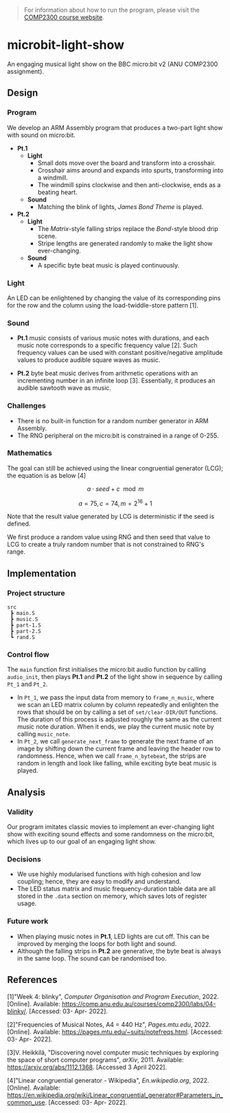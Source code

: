 > For information about how to run the program, please visit the [COMP2300 course website](https://comp.anu.edu.au/courses/comp2300/).

# microbit-light-show

An engaging musical light show on the BBC micro:bit v2 (ANU COMP2300 assignment).

## Design

### Program

We develop an ARM Assembly program that produces a two-part light show with sound on micro:bit.

- **Pt.1**
  - **Light**
    - Small dots move over the board and transform into a crosshair.
    - Crosshair aims around and expands into spurts, transforming into a windmill.
    - The windmill spins clockwise and then anti-clockwise, ends as a beating heart.
  - **Sound**  
    - Matching the blink of lights, *James Bond Theme* is played.
- **Pt.2**
  - **Light**
    - The *Matrix*-style falling strips replace the *Bond*-style blood drip scene. 
    - Stripe lengths are generated randomly to make the light show ever-changing.
  - **Sound** 
    - A specific byte beat music is played continuously.

### Light

An LED can be enlightened by changing the value of its corresponding pins for the row and the column using the load-twiddle-store pattern [1].

### Sound

- **Pt.1** music consists of various music notes with durations, and each music note corresponds to a specific frequency value [2]. Such frequency values can be used with constant positive/negative amplitude values to produce audible square waves as music.

- **Pt.2** byte beat music derives from arithmetic operations with an incrementing number in an infinite loop [3]. Essentially, it produces an audible sawtooth wave as music. 

### Challenges

- There is no built-in function for a random number generator in ARM Assembly.
- The RNG peripheral on the micro:bit is constrained in a range of 0-255.

### Mathematics

The goal can still be achieved using the linear congruential generator (LCG); the equation is as below [4]

$$ a \cdot seed + c \mod m $$

$$ a = 75, c = 74, m = 2^{16} + 1 $$

Note that the result value generated by LCG is deterministic if the seed is defined. 

We first produce a random value using RNG and then seed that value to LCG to create a truly random number that is not constrained to RNG's range.

## Implementation

### Project structure

```
src
 ┣ main.S      
 ┣ music.S     
 ┣ part-1.S     
 ┣ part-2.S    
 ┗ rand.S      
```

### Control flow

The `main` function first initialises the micro:bit audio function by calling `audio_init`, then plays **Pt.1** and **Pt.2** of the light show in sequence by calling `Pt_1` and `Pt_2`. 

- In `Pt_1`, we pass the input data from memory to `frame_n_music`, where we scan an LED matrix column by column repeatedly and enlighten the rows that should be on by calling a set of `set/clear-DIR/OUT` functions. The duration of this process is adjusted roughly the same as the current music note duration. When it ends, we play the current music note by calling `music_note`.
- In `Pt_2`, we call `generate_next_frame` to generate the next frame of an image by shifting down the current frame and leaving the header row to randomness. Hence, when we call `frame_n_bytebeat`, the strips are random in length and look like falling, while exciting byte beat music is played.

## Analysis

### Validity

Our program imitates classic movies to implement an ever-changing light show with exciting sound effects and some randomness on the micro:bit, which lives up to our goal of an engaging light show.

### Decisions

- We use highly modularised functions with high cohesion and low coupling; hence, they are easy to modify and understand.
- The LED status matrix and music frequency-duration table data are all stored in the `.data` section on memory, which saves lots of register usage.

### Future work

- When playing music notes in **Pt.1**, LED lights are cut off. This can be improved by merging the loops for both light and sound.
- Although the falling strips in **Pt.2** are generative, the byte beat is always in the same loop. The sound can be randomised too.

## References

[1]"Week 4: blinky", *Computer Organisation and Program Execution*, 2022. [Online]. Available: https://comp.anu.edu.au/courses/comp2300/labs/04-blinky/. [Accessed: 03- Apr- 2022].

[2]"Frequencies of Musical Notes, A4 = 440 Hz", *Pages.mtu.edu*, 2022. [Online]. Available: https://pages.mtu.edu/~suits/notefreqs.html. [Accessed: 03- Apr- 2022].

[3]V. Heikkilä, "Discovering novel computer music techniques by exploring the space of short computer programs", *arXiv*, 2011. Available: https://arxiv.org/abs/1112.1368. [Accessed 3 April 2022].

[4]"Linear congruential generator - Wikipedia", *En.wikipedia.org*, 2022. [Online]. Available: https://en.wikipedia.org/wiki/Linear_congruential_generator#Parameters_in_common_use. [Accessed: 03- Apr- 2022].
